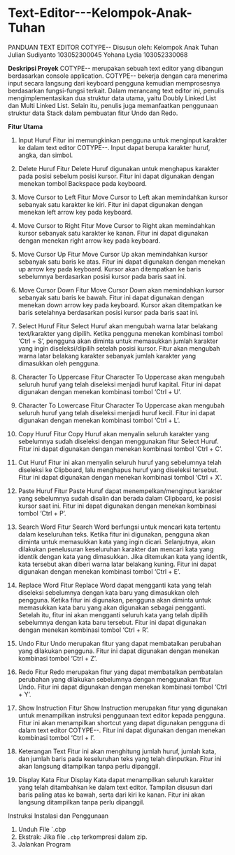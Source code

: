 # Text-Editor---Kelompok-Anak-Tuhan

PANDUAN TEXT EDITOR COTYPE--
Disusun oleh:
Kelompok Anak Tuhan
Julian Sudiyanto	103052300045
Yohana Lydia	103052330068

**Deskripsi Proyek**
COTYPE-- merupakan sebuah text editor yang dibangun berdasarkan console application. COTYPE-- bekerja dengan cara menerima input secara langsung dari keyboard pengguna kemudian memprosesnya berdasarkan fungsi-fungsi terkait. Dalam merancang text editor ini, penulis mengimplementasikan dua struktur data utama, yaitu Doubly Linked List dan Multi Linked List. Selain itu, penulis juga memanfaatkan  penggunaan struktur data Stack dalam pembuatan fitur Undo dan Redo.

**Fitur Utama**
1.	Input Huruf
Fitur ini memungkinkan pengguna untuk menginput karakter ke dalam text editor COTYPE--. Input dapat berupa karakter huruf, angka, dan simbol.

2.	Delete Huruf
Fitur Delete Huruf digunakan untuk menghapus karakter pada posisi sebelum posisi kursor. Fitur ini dapat digunakan dengan menekan tombol Backspace pada keyboard.

3.	Move Cursor to Left 
Fitur Move Cursor to Left akan memindahkan kursor sebanyak satu karakter ke kiri. Fitur ini dapat digunakan dengan menekan left arrow key pada keyboard. 

4.	Move Cursor to Right
Fitur Move Cursor to Right akan memindahkan kursor sebanyak satu karakter ke kanan. Fitur ini dapat digunakan dengan menekan right arrow key pada keyboard. 

5.	Move Cursor Up
Fitur Move Cursor Up akan memindahkan kursor sebanyak satu baris ke atas. Fitur ini dapat digunakan dengan menekan up arrow key pada keyboard. Kursor akan ditempatkan ke baris sebelumnya berdasarkan posisi kursor pada baris saat ini. 

6.	Move Cursor Down
Fitur Move Cursor Down akan memindahkan kursor sebanyak satu baris ke bawah. Fitur ini dapat digunakan dengan menekan down arrow key pada keyboard. Kursor akan ditempatkan ke baris setelahnya berdasarkan posisi kursor pada baris saat ini. 

7.	Select Huruf
Fitur Select Huruf akan mengubah warna latar belakang text/karakter yang dipilih. Ketika pengguna menekan kombinasi tombol ‘Ctrl + S’, pengguna akan diminta untuk memasukkan jumlah karakter yang ingin diseleksi/dipilih setelah posisi kursor. Fitur akan mengubah warna latar belakang karakter sebanyak jumlah karakter yang dimasukkan oleh pengguna. 

8.	Character To Uppercase
Fitur Character To Uppercase akan mengubah seluruh huruf yang telah diseleksi menjadi huruf kapital. Fitur ini dapat digunakan dengan menekan kombinasi tombol ‘Ctrl + U’.

9.	Character To Lowercase
Fitur Character To Uppercase akan mengubah seluruh huruf yang telah diseleksi menjadi huruf kecil. Fitur ini dapat digunakan dengan menekan kombinasi tombol ‘Ctrl + L’.

10.	Copy Huruf
Fitur Copy Huruf akan menyalin seluruh karakter yang sebelumnya sudah diseleksi dengan menggunakan fitur Select Huruf. Fitur ini dapat digunakan dengan menekan kombinasi tombol ‘Ctrl + C’.

11.	Cut Huruf
Fitur ini akan menyalin seluruh huruf yang sebelumnya telah diseleksi ke Clipboard, lalu menghapus huruf yang diseleksi tersebut. Fitur ini dapat digunakan dengan menekan kombinasi tombol ‘Ctrl + X’.

12.	Paste Huruf
Fitur Paste Huruf dapat menempelkan/menginput karakter yang sebelumnya sudah disalin dan berada dalam Clipboard, ke posisi kursor saat ini. Fitur ini dapat digunakan dengan menekan kombinasi tombol ‘Ctrl + P’.

13.	Search Word
Fitur Search Word berfungsi untuk mencari kata tertentu dalam keseluruhan teks. Ketika fitur ini digunakan, pengguna akan diminta untuk memasukkan kata yang ingin dicari. Selanjutnya, akan dilakukan penelusuran keseluruhan karakter dan mencari kata yang identik dengan kata yang dimasukkan. Jika ditemukan kata yang identik, kata tersebut akan diberi warna latar belakang kuning. Fitur ini dapat digunakan dengan menekan kombinasi tombol ‘Ctrl + E’.

14.	Replace Word
Fitur Replace Word dapat mengganti kata yang telah diseleksi sebelumnya dengan kata baru yang dimasukkan oleh pengguna. Ketika fitur ini digunakan, pengguna akan diminta untuk memasukkan kata baru yang akan digunakan sebagai pengganti. Setelah itu, fitur ini akan mengganti seluruh kata yang telah dipilih sebelumnya dengan kata baru tersebut. Fitur ini dapat digunakan dengan menekan kombinasi tombol ‘Ctrl + R’.

15.	Undo
Fitur Undo merupakan fitur yang dapat membatalkan perubahan yang dilakukan pengguna. Fitur ini dapat digunakan dengan menekan kombinasi tombol ‘Ctrl + Z’.

16.	Redo
Fitur Redo merupakan fitur yang dapat membatalkan pembatalan perubahan yang dilakukan sebelumnya dengan menggunakan fitur Undo. Fitur ini dapat digunakan dengan menekan kombinasi tombol ‘Ctrl + Y’.

17.	Show Instruction
Fitur Show Instruction merupakan fitur yang digunakan untuk menampilkan instruksi penggunaan text editor kepada pengguna. Fitur ini akan menampilkan shortcut yang dapat digunakan pengguna di dalam text editor COTYPE--. Fitur ini dapat digunakan dengan menekan kombinasi tombol ‘Ctrl + I’.

18.	Keterangan Text
Fitur ini akan menghitung jumlah huruf, jumlah kata, dan jumlah baris pada keseluruhan teks yang telah diinputkan. Fitur ini akan langsung ditampilkan tanpa perlu dipanggil.

19.	Display Kata 
Fitur Display Kata dapat menampilkan seluruh karakter yang telah ditambahkan ke dalam text editor. Tampilan disusun dari baris paling atas ke bawah, serta dari kiri ke kanan. Fitur ini akan langsung ditampilkan tanpa perlu dipanggil.

Instruksi Instalasi dan Penggunaan
1. Unduh File `.cbp
2. Ekstrak: Jika file `.cbp` terkompresi dalam zip.
3. Jalankan Program

